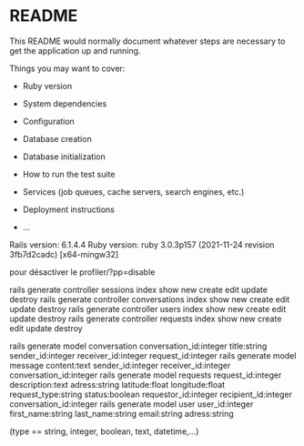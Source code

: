 # README

This README would normally document whatever steps are necessary to get the
application up and running.

Things you may want to cover:

* Ruby version

* System dependencies

* Configuration

* Database creation

* Database initialization

* How to run the test suite

* Services (job queues, cache servers, search engines, etc.)

* Deployment instructions

* ...

Rails version: 6.1.4.4
Ruby version: ruby 3.0.3p157
(2021-11-24 revision 3fb7d2cadc) [x64-mingw32]


pour désactiver le profiler/?pp=disable

rails generate controller sessions index show new create edit update destroy
rails generate controller conversations index show new create edit update destroy
rails generate controller users index show new create edit update destroy
rails generate controller requests index show new create edit update destroy

rails generate model conversation conversation_id:integer title:string sender_id:integer receiver_id:integer request_id:integer
rails generate model message content:text sender_id:integer receiver_id:integer conversation_id:integer
rails generate model requests request_id:integer description:text adress:string latitude:float longitude:float request_type:string status:boolean requestor_id:integer recipient_id:integer conversation_id:integer
rails generate model user user_id:integer first_name:string last_name:string email:string adress:string

(type == string, integer, boolean, text, datetime,…)
